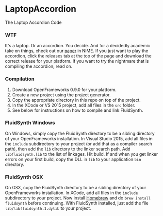 LaptopAccordion
===============
The Laptop Accordion Code

### WTF
It's a laptop. Or an accordion. You decide. And for a decidedly academic take on
things, check out our [paper](http://www.gewang.com/publish/files/2016-nime-la.pdf)
in NIME. If you just want to play the accordion, click the releases tab at the top
of the page and download the correct release for your platform. If you want to try
the nightmare that is compiling the accordion, read on.

### Compilation
1. Download OpenFrameworks 0.9.0 for your platform.
2. Create a new project using the project generator.
3. Copy the appropriate directory in this repo on top of the project.
4. In the XCode or VS 2015 project, add all files in the `src` folder.
5. See below for instructions on how to compile and link FluidSynth.

### FluidSynth Windows
On Windows, simply copy the FluidSynth directory to be a sibling directory
of your OpenFrameworks installation. In Visual Studio 2015, add all files in the `include`
subdirectory to your project (or add that as a compiler search path), then
add the `lib` directory to the linker search path. Add `libfluidsynth.lib`
to the list of linkages. Hit build. If and when you get linker errors on
your first build, copy the DLL in `lib` to your application `bin` directory.

### FluidSynth OSX
On OSX, copy the FluidSynth directory to be a sibling directory
of your OpenFrameworks installation. In XCode, add all files in the `include`
subdirectory to your project. Now install [Homebrew](http://brew.sh/) and do `brew
install fluidsynth` before continuing. With FluidSynth installed, just add the file
`lib/libfluidsynth.1.dylib` to your project.
